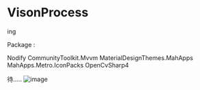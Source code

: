 # VisonProcess
ing

Package :

Nodify 
CommunityToolkit.Mvvm 
MaterialDesignThemes.MahApps 
MahApps.Metro.IconPacks 
OpenCvSharp4 



待.....
![image](https://user-images.githubusercontent.com/77535233/229835084-0e807d7d-0bc5-434f-aa3d-140b6304adf8.png)


